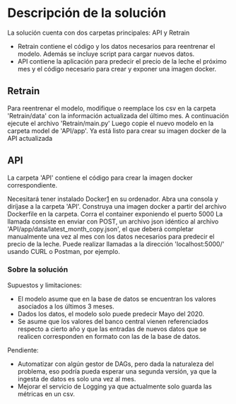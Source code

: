 # Descripción de la solución

La solución cuenta con dos carpetas principales: API y Retrain

* Retrain contiene el código y los datos necesarios para reentrenar el modelo. Además se incluye script para cargar nuevos datos.
* API contiene la aplicación para predecir el precio de la leche el próximo mes y el código necesario para crear y exponer una imagen docker.

## Retrain

Para reentrenar el modelo, modifique o reemplace los csv en la carpeta 'Retrain/data' con la información actualizada del último mes.
A continuación ejecute el archivo 'Retrain/main.py'
Luego copie el nuevo modelo en la carpeta model de 'API/app'.
Ya está listo para crear su imagen docker de la API actualizada

## API

La carpeta 'API' contiene el código para crear la imagen docker correspondiente. 

Necesitará tener instalado Docker[1] en su ordenador.
Abra una consola y diríjase a la carpeta 'API'.
Construya una imagen docker a partir del archivo Dockerfile en la carpeta.
Corra el container exponiendo el puerto 5000
La llamada consiste en enviar con POST, un archivo json idéntico al archivo 'API/app/data/latest_month_copy.json', el que deberá completar manualmente una vez al mes con los datos necesarios para predecir el precio de la leche.
Puede realizar llamadas a la dirección 'localhost:5000/' usando CURL o Postman, por ejemplo.

[1]: <https://www.docker.com> "Link al sitio web de Docker"

### Sobre la solución
Supuestos y limitaciones:

* El modelo asume que en la base de datos se encuentran los valores asociados a los últimos 3 meses.
* Dados los datos, el modelo solo puede predecir Mayo del 2020.
* Se asume que los valores del banco central vienen referenciados respecto a cierto año y que las entradas de nuevos datos que se realicen corresponden en formato con las de la base de datos.

Pendiente: 

* Automatizar con algún gestor de DAGs, pero dada la naturaleza del problema, eso podría pueda esperar una segunda versión, ya que la ingesta de datos es solo una vez al mes.
* Mejorar el servicio de Logging ya que actualmente solo guarda las métricas en un csv.


